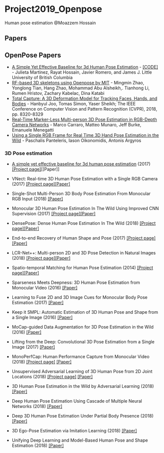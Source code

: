 # Project2019_Openpose
Human pose estimation @Moazzem Hossain 

## Papers

## OpenPose Papers

- [A Simple Yet Effective Baseline for 3d Human Pose Estimation](https://arxiv.org/pdf/1705.03098.pdf) - [[CODE]](https://github.com/una-dinosauria/3d-pose-baseline) - Julieta Martinez, Rayat Hossain, Javier Romero, and James J. Little University of British Columbia
- [RF-based 3D skeletons using Openpose by MIT](https://people.csail.mit.edu/mingmin/papers/rfpose3d-sigcomm-zhao.pdf) - Mingmin Zhao, Yonglong Tian, Hang Zhao, Mohammad Abu Alsheikh,. Tianhong Li, Rumen Hristov, Zachary Kabelac, Dina Katabi
- [Total Capture: A 3D Deformation Model for Tracking Faces, Hands, and Bodies](http://openaccess.thecvf.com/content_cvpr_2018/papers/Joo_Total_Capture_A_CVPR_2018_paper.pdf) - Hanbyul Joo, Tomas Simon, Yaser Sheikh; The IEEE Conference on Computer Vision and Pattern Recognition (CVPR), 2018, pp. 8320-8329
- [Real-Time Marker-Less Multi-person 3D Pose Estimation in RGB-Depth Camera Networks](https://arxiv.org/abs/1710.06235) - Marco Carraro, Matteo Munaro, Jeff Burke, Emanuele Menegatti
- [Using a Single RGB Frame for Real Time 3D Hand Pose Estimation in the Wild](https://arxiv.org/abs/1712.03866) - Paschalis Panteleris, Iason Oikonomidis, Antonis Argyros

### 3D Pose estimation
- [A simple yet effective baseline for 3d human pose estimation](https://arxiv.org/pdf/1705.03098.pdf)
(2017)</b> [[Project page]](https://github.com/una-dinosauria/3d-pose-baseline)[[Paper]]
- VNect: Real-time 3D Human Pose Estimation with a Single RGB Camera (2017)</b> [[Project page]](http://gvv.mpi-inf.mpg.de/projects/VNect/)[[Paper]](http://gvv.mpi-inf.mpg.de/projects/VNect/content/VNect_SIGGRAPH2017.pdf)

- Single-Shot Multi-Person 3D Body Pose Estimation From Monocular RGB Input (2018)</b> [[Paper]](https://arxiv.org/pdf/1712.03453.pdf)

- Monocular 3D Human Pose Estimation In The Wild Using Improved CNN Supervision (2017)</b> [[Project page]](http://gvv.mpi-inf.mpg.de/3dhp-dataset/)[[Paper]](https://arxiv.org/pdf/1611.09813.pdf)

- DensePose: Dense Human Pose Estimation In The Wild (2018)</b> [[Project page]](http://densepose.org)[[Paper]](https://arxiv.org/pdf/1802.00434.pdf)

- End-to-end Recovery of Human Shape and Pose (2017)</b> [[Project page]](https://github.com/akanazawa/hmr)[[Paper]](https://arxiv.org/pdf/1712.06584.pdf)

- LCR-Net++: Multi-person 2D and 3D Pose Detection in Natural Images (2018)</b> [[Project page]](https://thoth.inrialpes.fr/src/LCR-Net/)[[Paper]](https://arxiv.org/pdf/1803.00455.pdf)

- Spatio-temporal Matching for Human Pose Estimation (2014)</b> [[Project page]](http://www.f-zhou.com/hpe.html)[[Paper]](http://www.f-zhou.com/hpe/2014_ECCV_STM.pdf)

- Sparseness Meets Deepness: 3D Human Pose Estimation from Monocular Video (2016)</b> [[Paper]](https://arxiv.org/pdf/1511.09439.pdf)

- Learning to Fuse 2D and 3D Image Cues for Monocular Body Pose Estimation (2017)</b> [[Paper]](https://arxiv.org/pdf/1611.05708.pdf)

- Keep it SMPL: Automatic Estimation of 3D Human Pose and Shape from a Single Image (2016)</b> [[Paper]](https://arxiv.org/pdf/1607.08128.pdf)

- MoCap-guided Data Augmentation for 3D Pose Estimation in the Wild (2016)</b> [[Paper]](https://arxiv.org/pdf/1607.02046.pdf)

- Lifting from the Deep: Convolutional 3D Pose Estimation from a Single Image (2017)</b> [[Paper]](https://arxiv.org/pdf/1701.00295.pdf)

- MonoPerfCap: Human Performance Capture from Monocular Video (2018)</b> [[Project page]](http://gvv.mpi-inf.mpg.de/projects/wxu/MonoPerfCap/) [[Paper]](http://gvv.mpi-inf.mpg.de/projects/wxu/MonoPerfCap/content/monoperfcap.pdf)

- Unsupervised Adversarial Learning of 3D Human Pose from 2D Joint Locations (2018)</b> [[Project page]](https://nico-opendata.jp/en/casestudy/3dpose_gan/index.html) [[Paper]](https://arxiv.org/pdf/1803.08244.pdf)

- 3D Human Pose Estimation in the Wild by Adversarial Learning (2018)</b> [[Paper]](https://arxiv.org/pdf/1803.09722.pdf)

- Deep Human Pose Estimation Using Cascade of Multiple Neural Networks (2018)</b> [[Paper]](https://ieeexplore.ieee.org/document/8432121/)

- Deep 3D Human Pose Estimation Under Partial Body Presence (2018)</b> [[Paper]](https://ieeexplore.ieee.org/document/8451031)

- 3D Ego-Pose Estimation via Imitation Learning (2018)</b> [[Paper]](http://openaccess.thecvf.com/content_ECCV_2018/papers/Ye_Yuan_3D_Ego-Pose_Estimation_ECCV_2018_paper.pdf)

- Unifying Deep Learning and Model-Based Human Pose and Shape Estimation (2018)</b> [[Paper]](https://arxiv.org/pdf/1808.05942.pdf)
